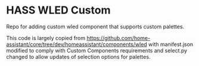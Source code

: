 # HASS WLED Custom

Repo for adding custom wled component that supports custom palettes.

This code is largely copied from https://github.com/home-assistant/core/tree/dev/homeassistant/components/wled with manifest.json modified to comply with Custom Components requirements and select.py changed to allow updates of selection options for palettes.
